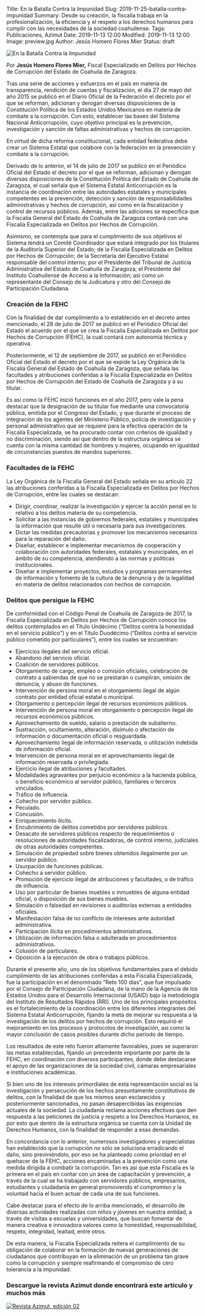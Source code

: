Title: En la Batalla Contra la Impunidad
Slug: 2019-11-25-batalla-contra-impunidad
Summary: Desde su creación, la fiscalía trabaja en la profesionalización, la eficiencia y el respeto a los derechos humanos para cumplir con las necesidades de la sociedad coahuilense.
Tags: Publicaciones, Azimut
Date: 2019-11-13 12:00
Modified: 2019-11-13 12:00
Image: preview.jpg
Author: Jesús Homero Flores Mier
Status: draft


<img class="img-fluid" src="imagen.jpg" alt="En la Batalla Contra la Impunidad">

Por **Jesús Homero Flores Mier,** Fiscal Especializado en Delitos por Hechos de Corrupción del Estado de Coahuila de Zaragoza.

Tras una serie de acciones y esfuerzos en el país en materia de transparencia, rendición de cuentas y fiscalización, el día 27 de mayo del año 2015 se publicó en el Diario Oficial de la Federación el decreto por el que se reforman, adicionan y derogan diversas disposiciones de la Constitución Política de los Estados Unidos Mexicanos en materia de combate a la corrupción. Con esto, establecer las bases del Sistema Nacional Anticorrupción, cuyo objetivo principal es la prevención, investigación y sanción de faltas administrativas y hechos de corrupción.

En virtud de dicha reforma constitucional, cada entidad federativa debe crear un Sistema Estatal que colabore con la federación en la prevención y combate a la corrupción.

Derivado de lo anterior, el 14 de julio de 2017 se publicó en el Periódico Oficial del Estado el decreto por el que se reforman, adicionan y derogan diversas disposiciones de la Constitución Política del Estado de Coahuila de Zaragoza, el cual señala que el Sistema Estatal Anticorrupción es la instancia de coordinación entre las autoridades estatales y municipales competentes en la prevención, detección y sanción de responsabilidades administrativas y hechos de corrupción, así como en la fiscalización y control de recursos públicos. Además, entre las adiciones se especifica que la Fiscalía General del Estado de Coahuila de Zaragoza contará con una Fiscalía Especializada en Delitos por Hechos de Corrupción.

Asimismo, se contempla que para el cumplimiento de sus objetivos el Sistema tendrá un Comité Coordinador que estará integrado por los titulares de la Auditoría Superior del Estado; de la Fiscalía Especializada en Delitos por Hechos de Corrupción; de la Secretaría del Ejecutivo Estatal responsable del control interno; por el Presidente del Tribunal de Justicia Administrativa del Estado de Coahuila de Zaragoza; el Presidente del Instituto Coahuilense de Acceso a la Información; así como un representante del Consejo de la Judicatura y otro del Consejo de Participación Ciudadana.

### Creación de la FEHC

Con la finalidad de dar cumplimiento a lo establecido en el decreto antes mencionado, el 28 de julio de 2017 se publicó en el Periódico Oficial del Estado el acuerdo por el que se crea la Fiscalía Especializada en Delitos por Hechos de Corrupción (FEHC), la cual contará con autonomía técnica y operativa.

Posteriormente, el 12 de septiembre de 2017, se publicó en el Periódico Oficial del Estado el decreto por el que se expide la Ley Orgánica de la Fiscalía General del Estado de Coahuila de Zaragoza, que señala las facultades y atribuciones conferidas a la Fiscalía Especializada en Delitos por Hechos de Corrupción del Estado de Coahuila de Zaragoza y a su titular.

Es así como la FEHC inició funciones en el año 2017, pero vale la pena destacar que la designación de su titular fue mediante una convocatoria pública, emitida por el Congreso del Estado, y que durante el proceso de integración de los agentes del Ministerio Público, policía de investigación y personal administrativo que se requiere para la efectiva operación de la Fiscalía Especializada, se ha procurado contar con criterios de igualdad y no discriminación, siendo así que dentro de la estructura orgánica se cuenta con la misma cantidad de hombres y mujeres, ocupando en igualdad de circunstancias puestos de mandos superiores.

### Facultades de la FEHC

La Ley Orgánica de la Fiscalía General del Estado señala en su artículo 22 las atribuciones conferidas a la Fiscalía Especializada en Delitos por Hechos de Corrupción, entre las cuales se destacan:

* Dirigir, coordinar, realizar la investigación y ejercer la acción penal en lo relativo a los delitos materia de su competencia.
* Solicitar a las instancias de gobiernos federales, estatales y municipales la información que resulte útil o necesaria para sus investigaciones.
* Dictar las medidas precautorias y promover los mecanismos necesarios para la reparación del daño.
* Diseñar, establecer e implementar mecanismos de cooperación y colaboración con autoridades federales, estatales y municipales, en el ámbito de su competencia, atendiendo a las normas y políticas institucionales.
* Diseñar e implementar proyectos, estudios y programas permanentes de información y fomento de la cultura de la denuncia y de la legalidad en materia de delitos relacionados con hechos de corrupción.

### Delitos que persigue la FEHC

De conformidad con el Código Penal de Coahuila de Zaragoza de 2017, la Fiscalía Especializada en Delitos por Hechos de Corrupción conoce los delitos contemplados en el Título Undécimo (“Delitos contra la honestidad en el servicio público”) y en el Título Duodécimo (“Delitos contra el servicio público cometido por particulares”), entre los cuales se encuentran:

* Ejercicios ilegales del servicio oficial.
* Abandono del servicio oficial.
* Coalición de servidores públicos.
* Otorgamiento de cargo, empleo o comisión oficiales, celebración de contrato a sabiendas de que no se prestarán o cumplirán, omisión de denuncia, y abuso de funciones.
* Intervención de persona moral en el otorgamiento ilegal de algún contrato por entidad oficial estatal o municipal.
* Otorgamiento o percepción ilegal de recursos económicos públicos.
* Intervención de persona moral en otorgamiento o percepción ilegal de recursos económicos públicos.
* Aprovechamiento de sueldo, salario o prestación de subalterno.
* Sustracción, ocultamiento, alteración, disimulo o afectación de información o documentación oficial o resguardada.
* Aprovechamiento ilegal de información reservada, o utilización indebida de información oficial.
* Intervención de persona moral en el aprovechamiento ilegal de información reservada o privilegiada.
* Ejercicio ilegal de atribuciones y facultades.
* Modalidades agravantes por perjuicio económico a la hacienda pública, o beneficio económico al servidor público, familiares o terceros vinculados.
* Tráfico de influencia.
* Cohecho por servidor público.
* Peculado.
* Concusión.
* Enriquecimiento ilícito.
* Encubrimiento de delitos cometidos por servidores públicos.
* Desacato de servidores públicos respecto de requerimientos o resoluciones de autoridades fiscalizadoras, de control interno, judiciales de otras autoridades competentes.
* Simulación de propiedad sobre bienes obtenidos ilegalmente por un servidor público.
* Usurpación de funciones públicas.
* Cohecho a servidor público.
* Promoción de ejercicio ilegal de atribuciones y facultades, o de tráfico de influencia.
* Uso por particular de bienes muebles o inmuebles de alguna entidad oficial, o disposición de sus bienes muebles.
* Simulación o falsedad en revisiones o auditorías externas a entidades oficiales.
* Manifestación falsa de no conflicto de intereses ante autoridad administrativa.
* Participación ilícita en procedimientos administrativos.
* Utilización de información falsa o adulterada en procedimientos administrativos.
* Colusión de particulares.
* Oposición a la ejecución de obra o trabajos públicos.

Durante el presente año, uno de los objetivos fundamentales para el debido cumplimiento de las atribuciones conferidas a esta Fiscalía Especializada, fue la participación en el denominado “Reto 100 días”, que fue impulsado por el Consejo de Participación Ciudadana, de la mano de la Agencia de los Estados Unidos para el Desarrollo Internacional (USAID) bajo la metodología del Instituto de Resultados Rápidos (RRI). Uno de los principales propósitos es el fortalecimiento de la coordinación entre los diferentes integrantes del Sistema Estatal Anticorrupción, fijando la meta de mejorar su respuesta a la investigación de los delitos por hechos de corrupción. Esto requirió el mejoramiento en los procesos y protocolos de investigación, así como la mayor conclusión de casos posibles durante dicho periodo de tiempo.

Los resultados de este reto fueron altamente favorables, pues se superaron las metas establecidas, fijando un precedente importante por parte de la FEHC, en coordinación con diversos participantes, donde debe destacarse el apoyo de las organizaciones de la sociedad civil, cámaras empresariales e instituciones académicas.

Si bien uno de los intereses primordiales de esta representación social es la investigación y persecución de los hechos presuntamente constitutivos de delitos, con la finalidad de que los mismos sean esclarecidos y posteriormente sancionados, no pasan desapercibidas las exigencias actuales de la sociedad. La ciudadanía reclama acciones efectivas que den respuesta a las peticiones de justicia y respeto a los Derechos Humanos, es por esto que dentro de la estructura orgánica se cuenta con la Unidad de Derechos Humanos, con la finalidad de responder a esas demandas.

En concordancia con lo anterior, numerosos investigadores y especialistas han establecido que la corrupción no sólo se soluciona erradicando el daño, sino previniéndolo, por eso se ha planteado como prioridad en el quehacer de la FEHC, acciones encaminadas a la prevención como una medida dirigida a combatir la corrupción. Tan es así que esta Fiscalía es la primera en el país en contar con un área de capacitación y prevención, a través de la cual se ha trabajado con servidores públicos, empresarios, estudiantes y ciudadanía en general promoviendo el compromiso y la voluntad hacia el buen actuar de cada una de sus funciones.

Cabe destacar para el efecto de lo arriba mencionado, el desarrollo de diversas actividades realizadas con niños y jóvenes en nuestra entidad, a través de visitas a escuelas y universidades, que buscan fomentar de manera creativa e innovadora valores como la honestidad, responsabilidad, respeto, integridad, lealtad, entre otros.

De esta manera, la Fiscalía Especializada reitera el cumplimiento de su obligación de colaborar en la formación de nuevas generaciones de ciudadanos que contribuyan en la eliminación de un problema tan grave como la corrupción y siempre reafirmando el compromiso de cero tolerancia a la impunidad.

### Descargue la revista Azimut donde encontrará este artículo y muchos más

<a href="../../secretaria-ejecutiva/publicaciones/azimut-2019-09/"><img class="img-fluid" src="../../secretaria-ejecutiva/publicaciones/azimut-2019-09/banner.jpg" alt="Revista Azimut, edición 02"></a>
